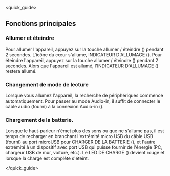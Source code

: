 <quick_guide>

## Fonctions principales

### Allumer et éteindre

Pour allumer l'appareil, appuyez sur la touche allumer / éteindre () pendant 2 secondes. L'icône du cœur s'allume, INDICATEUR D'ALLUMAGE ().
Pour éteindre l'appareil, appuyez sur la touche allumer / éteindre () pendant 2 secondes.
Alors que l'appareil est allumé, l'INDICATEUR D'ALLUMAGE () restera allumé.

### Changement de mode de lecture

Lorsque vous allumez l'appareil, la recherche de périphériques commence automatiquement.   Pour passer au mode Audio-in, il suffit de connecter le câble audio (fourni) à la connexion Audio-in ().

### Chargement de la batterie.

Lorsque le haut-parleur n'émet plus des sons ou que ne s'allume pas, il est temps de recharger en branchant l'extrémité micro USB du câble USB (fourni) au port microUSB pour CHARGER DE LA BATTERIE (), et l'autre extrémité à un dispositif avec port USB qui puisse fournir de l'énergie (PC, chargeur USB de mur, voiture, etc.). Le LED DE CHARGE () devient rouge et lorsque la charge est complète s'éteint.

</quick_guide>
